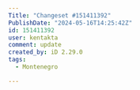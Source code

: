 ```yaml
---
Title: "Changeset #151411392"
PublishDate: "2024-05-16T14:25:42Z"
id: 151411392
user: kentakta
comment: update
created_by: iD 2.29.0
tags:
  - Montenegro

---
```


